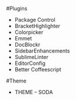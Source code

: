#Plugins

- Package Control
- BracketHighlighter
- Colorpicker
- Emmet
- DocBlockr
- SidebarEnhancements
- SublimeLinter
- EditorConfig
- Better Coffeescript

#Theme
- THEME – SODA
